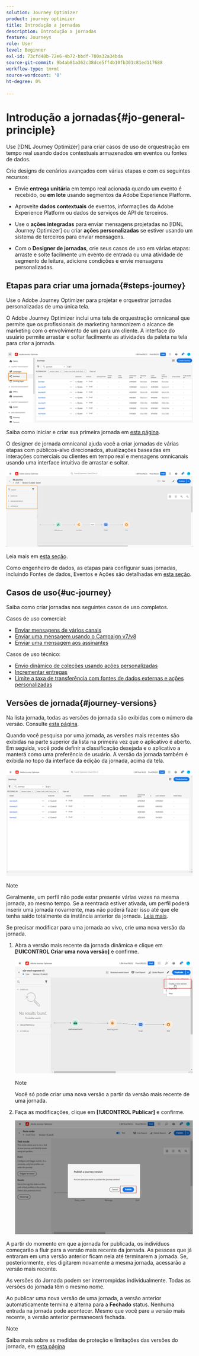 ```yaml
---
solution: Journey Optimizer
product: journey optimizer
title: Introdução a jornadas
description: Introdução a jornadas
feature: Journeys
role: User
level: Beginner
exl-id: 73cfd48b-72e6-4b72-bbdf-700a32a34bda
source-git-commit: 9b4ab81a362c38dce5ff4b10fb301c81ed117688
workflow-type: tm+mt
source-wordcount: '0'
ht-degree: 0%

---
```



# Introdução a jornadas{#jo-general-principle}

Use [!DNL Journey Optimizer] para criar casos de uso de orquestração em tempo real usando dados contextuais armazenados em eventos ou fontes de dados.

Crie designs de cenários avançados com várias etapas e com os seguintes recursos:

* Envie **entrega unitária** em tempo real acionada quando um evento é recebido, ou **em lote** usando segmentos da Adobe Experience Platform.

* Aproveite **dados contextuais** de eventos, informações da Adobe Experience Platform ou dados de serviços de API de terceiros.

* Use o **ações integradas** para enviar mensagens projetadas no [!DNL Journey Optimizer] ou criar **ações personalizadas** se estiver usando um sistema de terceiros para enviar mensagens.

* Com o **Designer de jornadas**, crie seus casos de uso em várias etapas: arraste e solte facilmente um evento de entrada ou uma atividade de segmento de leitura, adicione condições e envie mensagens personalizadas.

## Etapas para criar uma jornada{#steps-journey}

Use o Adobe Journey Optimizer para projetar e orquestrar jornadas personalizadas de uma única tela.

O Adobe Journey Optimizer inclui uma tela de orquestração omnicanal que permite que os profissionais de marketing harmonizem o alcance de marketing com o envolvimento de um para um cliente. A interface do usuário permite arrastar e soltar facilmente as atividades da paleta na tela para criar a jornada.

![](assets/interface-journeys.png)

Saiba como iniciar e criar sua primeira jornada em [esta página](journey-gs.md).

O designer de jornada omnicanal ajuda você a criar jornadas de várias etapas com públicos-alvo direcionados, atualizações baseadas em interações comerciais ou clientes em tempo real e mensagens omnicanais usando uma interface intuitiva de arrastar e soltar.

![](assets/journey38.png)

Leia mais em [esta seção](using-the-journey-designer.md).

Como engenheiro de dados, as etapas para configurar suas jornadas, incluindo Fontes de dados, Eventos e Ações são detalhadas em [esta seção](../configuration/about-data-sources-events-actions.md).


## Casos de uso{#uc-journey}

Saiba como criar jornadas nos seguintes casos de uso completos.

Casos de uso comercial:

* [Enviar mensagens de vários canais](journeys-uc.md)
* [Enviar uma mensagem usando o Campaign v7/v8](campaign-classic-use-case.md)
* [Enviar uma mensagem aos assinantes](message-to-subscribers-uc.md)

Casos de uso técnico:

* [Envio dinâmico de coleções usando ações personalizadas](collections.md)
* [Incrementar entregas](ramp-up-deliveries-uc.md)
* [Limite a taxa de transferência com fontes de dados externas e ações personalizadas](limit-throughput.md)

## Versões de jornada{#journey-versions}

Na lista jornada, todas as versões do jornada são exibidas com o número da versão. Consulte [esta página](../building-journeys/using-the-journey-designer.md).

Quando você pesquisa por uma jornada, as versões mais recentes são exibidas na parte superior da lista na primeira vez que o aplicativo é aberto. Em seguida, você pode definir a classificação desejada e o aplicativo a manterá como uma preferência de usuário. A versão da jornada também é exibida no topo da interface da edição da jornada, acima da tela.

![](assets/journeyversions1.png)

>[!NOTE]
>
>Geralmente, um perfil não pode estar presente várias vezes na mesma jornada, ao mesmo tempo. Se a reentrada estiver ativada, um perfil poderá inserir uma jornada novamente, mas não poderá fazer isso até que ele tenha saído totalmente da instância anterior da jornada. [Leia mais](end-journey.md).

Se precisar modificar para uma jornada ao vivo, crie uma nova versão da jornada.

1. Abra a versão mais recente da jornada dinâmica e clique em **[!UICONTROL Criar uma nova versão]** e confirme.

   ![](assets/journeyversions2.png)

   >[!NOTE]
   >
   >Você só pode criar uma nova versão a partir da versão mais recente de uma jornada.

1. Faça as modificações, clique em **[!UICONTROL Publicar]** e confirme.

   ![](assets/journeyversions3.png)

A partir do momento em que a jornada for publicada, os indivíduos começarão a fluir para a versão mais recente da jornada. As pessoas que já entraram em uma versão anterior ficam nela até terminarem a jornada. Se, posteriormente, eles digitarem novamente a mesma jornada, acessarão a versão mais recente.

As versões do Jornada podem ser interrompidas individualmente. Todas as versões do jornada têm o mesmo nome.

Ao publicar uma nova versão de uma jornada, a versão anterior automaticamente termina e alterna para a **Fechado** status. Nenhuma entrada na jornada pode acontecer. Mesmo que você pare a versão mais recente, a versão anterior permanecerá fechada.

>[!NOTE]
>
>Saiba mais sobre as medidas de proteção e limitações das versões do jornada, em [esta página](../start/guardrails.md#journey-versions-limitations)